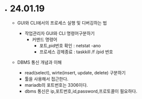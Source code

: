 - # 24.01.19
  - GUI와 CLI에서의 프로세스 실행 및 디버깅하는 법
    - 작업관리자 GUI와 CLI 명령어구분하기
      - 커맨드 명령어
        - 포트,pid번호 확인 : netstat -ano
        - 프로세스 강제종료 : taskkill /f /pid 번호
      
  - DBMS 통신 개념과 이해
    - read(select), wirte(insert, update, delete) 구분하기
    - 툴을 사용해서 접근한다.
    - mariadb의 포트번호는 3306이다.
    - dbms 통신은 ip,포트번호,id,password,프로토콜이 필요하다.
  